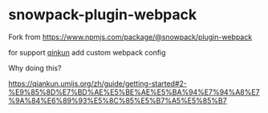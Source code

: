 # snowpack-plugin-webpack

Fork from https://www.npmjs.com/package/@snowpack/plugin-webpack

for support [qinkun](https://www.npmjs.com/package/qiankun) add custom webpack config

Why doing this?

https://qiankun.umijs.org/zh/guide/getting-started#2-%E9%85%8D%E7%BD%AE%E5%BE%AE%E5%BA%94%E7%94%A8%E7%9A%84%E6%89%93%E5%8C%85%E5%B7%A5%E5%85%B7